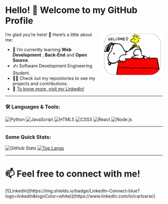 # Hello! 👋 Welcome to my GitHub Profile

<img src="https://github.com/CarlosRW/CarlosRW/blob/main/Adobe%20Express%20-%20file.png?raw=true" alt="About Me" width="200" align="right">

I’m glad you’re here! 🚀 Here’s a little about me:

- 🌱 I’m currently learning **Web Development** , **Back-End** and **Open Source**.
- ✍️ Software Development Engineering Student.
- 👨‍💻 Check out my repositories to see my projects and contributions.
- 🔗 [To know more, visit my LinkedIn!](https://www.linkedin.com/in/carlosrw/)

---

### 🛠️ Languages & Tools:
<p align="left">
  <img src="https://img.shields.io/badge/Code-Python-blue?logo=python&logoColor=white" alt="Python">
  <img src="https://img.shields.io/badge/Code-JavaScript-yellow?logo=javascript&logoColor=white" alt="JavaScript">
  <img src="https://img.shields.io/badge/Markup-HTML5-orange?logo=html5&logoColor=white" alt="HTML5">
  <img src="https://img.shields.io/badge/Styling-CSS3-blue?logo=css3&logoColor=white" alt="CSS3">
  <img src="https://img.shields.io/badge/Framework-React-61dafb?logo=react&logoColor=white" alt="React">
  <img src="https://img.shields.io/badge/Framework-Node.js-339933?logo=node.js&logoColor=white" alt="Node.js">
</p>

---

### Some Quick Stats:
![GitHub Stats](https://github-readme-stats.vercel.app/api?username=CarlosRW&show_icons=true&theme=dracula)
[![Top Langs](https://github-readme-stats.vercel.app/api/top-langs/?username=CarlosRW&layout=donut&theme=dracula)](https://github.com/CarlosRW/github-readme-stats)

---

<h1> 📫 Feel free to connect with me! </h1>
[![LinkedIn](https://img.shields.io/badge/LinkedIn-Connect-blue?logo=linkedin&logoColor=white)](https://www.linkedin.com/in/carlosrw/)
